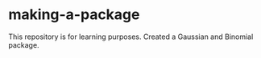 # making-a-package
This repository is for learning purposes. 
Created a Gaussian and Binomial package.
